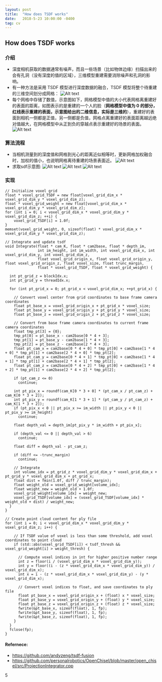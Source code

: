 ```yaml
---
layout: post
title:  "How does TSDF works"
date:   2018-5-23 10:00:00 -0400
tag: cv
---
```


## How does TSDF works

### 介绍

- 深度相机获取的数据通常有噪声，而且一些场景（比如物体边缘）扫描出来的会有孔洞（没有深度的值的区域），三维模型重建需要消除噪声和孔洞的影响。
- 有一种方法是采用 TSDF 模型进行深度数据的融合，TSDF 模型将整个待重建的三维空间划分成网格：
![Alt text](/blog/assets/images/posts/voxel.png)
- 每个网格中存储了数值，示意图如下，网格模型中值的大小代表网格离重建好的表面的距离，如图表示的是重建的一个人的脸（**网格模型中值为 0 的部分，红线表示重建的表面，示意图给出的二维信息，实际是三维的**），重建好的表面到相机一侧都是正值，另一侧都是负值，网格点离重建好的表面距离越远绝对值越大，在网格模型中从正到负的穿越点表示重建好的场景的表面。
![Alt text](/blog/assets/images/posts/tsdf2.png)

### 算法流程
- 当相机测量到的深度值和网格到光心的距离近似相等时，更新网格加权融合时，加权的值小，也说明网格离待重建的场景表面近。
![Alt text](/blog/assets/images/posts/tsdf4.png)
- 求取sdf示意图: 
![Alt text](/blog/assets/images/posts/tsdf.png)
![Alt text](/blog/assets/images/posts/tsdf5.png)
![Alt text](/blog/assets/images/posts/tsdf6.png)

### 实现

```
// Initialize voxel grid
float * voxel_grid_TSDF = new float[voxel_grid_dim_x * voxel_grid_dim_y * voxel_grid_dim_z];
float * voxel_grid_weight = new float[voxel_grid_dim_x * voxel_grid_dim_y * voxel_grid_dim_z];
for (int i = 0; i < voxel_grid_dim_x * voxel_grid_dim_y * voxel_grid_dim_z; ++i) {
	voxel_grid_TSDF[i] = 1.0f;
}
memset(voxel_grid_weight, 0, sizeof(float) * voxel_grid_dim_x * voxel_grid_dim_y * voxel_grid_dim_z);
 
// Integrate and update tsdf
void Integrate(float * cam_K, float * cam2base, float * depth_im,
               int im_height, int im_width, int voxel_grid_dim_x, int voxel_grid_dim_y, int voxel_grid_dim_z,
               float voxel_grid_origin_x, float voxel_grid_origin_y, float voxel_grid_origin_z, float voxel_size, float trunc_margin,
               float * voxel_grid_TSDF, float * voxel_grid_weight) {

  int pt_grid_z = blockIdx.x;
  int pt_grid_y = threadIdx.x;

  for (int pt_grid_x = 0; pt_grid_x < voxel_grid_dim_x; ++pt_grid_x) {

    // Convert voxel center from grid coordinates to base frame camera coordinates
    float pt_base_x = voxel_grid_origin_x + pt_grid_x * voxel_size;
    float pt_base_y = voxel_grid_origin_y + pt_grid_y * voxel_size;
    float pt_base_z = voxel_grid_origin_z + pt_grid_z * voxel_size;

    // Convert from base frame camera coordinates to current frame camera coordinates
    float tmp_pt[3] = {0};
    tmp_pt[0] = pt_base_x - cam2base[0 * 4 + 3];
    tmp_pt[1] = pt_base_y - cam2base[1 * 4 + 3];
    tmp_pt[2] = pt_base_z - cam2base[2 * 4 + 3];
    float pt_cam_x = cam2base[0 * 4 + 0] * tmp_pt[0] + cam2base[1 * 4 + 0] * tmp_pt[1] + cam2base[2 * 4 + 0] * tmp_pt[2];
    float pt_cam_y = cam2base[0 * 4 + 1] * tmp_pt[0] + cam2base[1 * 4 + 1] * tmp_pt[1] + cam2base[2 * 4 + 1] * tmp_pt[2];
    float pt_cam_z = cam2base[0 * 4 + 2] * tmp_pt[0] + cam2base[1 * 4 + 2] * tmp_pt[1] + cam2base[2 * 4 + 2] * tmp_pt[2];

    if (pt_cam_z <= 0)
      continue;

    int pt_pix_x = roundf(cam_K[0 * 3 + 0] * (pt_cam_x / pt_cam_z) + cam_K[0 * 3 + 2]);
    int pt_pix_y = roundf(cam_K[1 * 3 + 1] * (pt_cam_y / pt_cam_z) + cam_K[1 * 3 + 2]);
    if (pt_pix_x < 0 || pt_pix_x >= im_width || pt_pix_y < 0 || pt_pix_y >= im_height)
      continue;

    float depth_val = depth_im[pt_pix_y * im_width + pt_pix_x];

    if (depth_val <= 0 || depth_val > 6)
      continue;

    float diff = depth_val - pt_cam_z;

    if (diff <= -trunc_margin)
      continue;

    // Integrate
    int volume_idx = pt_grid_z * voxel_grid_dim_y * voxel_grid_dim_x + pt_grid_y * voxel_grid_dim_x + pt_grid_x;
    float dist = fmin(1.0f, diff / trunc_margin);
    float weight_old = voxel_grid_weight[volume_idx];
    float weight_new = weight_old + 1.0f;
    voxel_grid_weight[volume_idx] = weight_new;
    voxel_grid_TSDF[volume_idx] = (voxel_grid_TSDF[volume_idx] * weight_old + dist) / weight_new;
  }
}

```

```
// Create point cloud content for ply file
for (int i = 0; i < voxel_grid_dim_x * voxel_grid_dim_y * voxel_grid_dim_z; i++) {

    // If TSDF value of voxel is less than some threshold, add voxel coordinates to point cloud
    if (std::abs(voxel_grid_TSDF[i]) < tsdf_thresh && voxel_grid_weight[i] > weight_thresh) {

      // Compute voxel indices in int for higher positive number range
      int z = floor(i / (voxel_grid_dim_x * voxel_grid_dim_y));
      int y = floor((i - (z * voxel_grid_dim_x * voxel_grid_dim_y)) / voxel_grid_dim_x);
      int x = i - (z * voxel_grid_dim_x * voxel_grid_dim_y) - (y * voxel_grid_dim_x);

      // Convert voxel indices to float, and save coordinates to ply file
      float pt_base_x = voxel_grid_origin_x + (float) x * voxel_size;
      float pt_base_y = voxel_grid_origin_y + (float) y * voxel_size;
      float pt_base_z = voxel_grid_origin_z + (float) z * voxel_size;
      fwrite(&pt_base_x, sizeof(float), 1, fp);
      fwrite(&pt_base_y, sizeof(float), 1, fp);
      fwrite(&pt_base_z, sizeof(float), 1, fp);
    }
  }
  fclose(fp);
}
```

#### Refernece: 
- https://github.com/andyzeng/tsdf-fusion
- https://github.com/personalrobotics/OpenChisel/blob/master/open_chisel/src/ProjectionIntegrator.cpp


















































































































5











